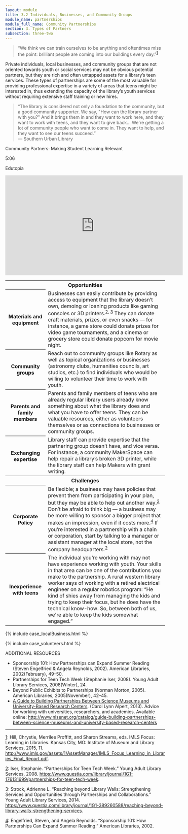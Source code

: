 ```yaml
---
layout: module
title: 3.2 Individuals, Businesses, and Community Groups
module_name: partnerships
module_full_name: Community Partnerships
section: 3. Types of Partners
subsection: three-two
---
```


>“We think we can train ourselves to be anything and oftentimes miss the point: brilliant people are coming into our buildings every day.”<sup><a href="#fn1" name="1">1</a></sup>

Private individuals, local businesses, and community groups that are not oriented towards youth or social services may not be obvious potential partners, but they are rich and often untapped assets for a library’s teen services. These types of partnerships are some of the most valuable for providing professional expertise in a variety of areas that teens might be interested in, thus extending the capacity of the library’s youth services without requiring extensive staff training or new hires. 

>“The library is considered not only a foundation to the community, but a good community supporter. We say, "How can the library partner with you?" And it brings them in and they want to work here, and they want to work with teens, and they want to give back... We're getting a lot of community people who want to come in. They want to help, and they want to see our teens succeed.”<br/>— Southern Urban Library

<div class="case_study_box"> 

<p class="box-title">Community Partners: Making Student Learning Relevant</p> 

  <p class="videotime">5:06</p><p class="source">Edutopia</p>
<div class="video">
  <iframe width="560" height="315" src="https://www.youtube.com/embed/30oAIh5y3gE" frameborder="0" allow="autoplay; encrypted-media" allowfullscreen></iframe>
  </div>

</div>

<table class="colorful-th"> 
<tr><th colspan="2" class="th-black">Opportunities</th></tr> 
<tr><th>Materials and equipment</th><td>Businesses can easily contribute by providing access to equipment that the library doesn’t own, demoing or loaning products like gaming consoles or 3D printers.<sup><a href="#fn2" name="2">2</a>, <a href="#fn3" name="3">3</a></sup> They can donate craft materials, prizes, or even snacks — for instance, a game store could donate prizes for video game tournaments, and a cinema or grocery store could donate popcorn for movie night.</td></tr> 
<tr><th>Community groups</th><td>Reach out to community groups like Rotary as well as topical organizations or businesses (astronomy clubs, humanities councils, art studios, etc.) to find individuals who would be willing to volunteer their time to work with youth.</td></tr>
<tr><th>Parents and family members</th><td>Parents and family members of teens who are already regular library users already know something about what the library does and what you have to offer teens. They can be valuable resources, either as volunteers themselves or as connections to businesses or community groups.</td></tr>
<tr><th>Exchanging expertise</th><td>Library staff can provide expertise that the partnering group doesn’t have, and vice versa. For instance, a community MakerSpace can help repair a library’s broken 3D printer, while the library staff can help Makers with grant writing.</td></tr>
<tr><th colspan="2" class="th-black">Challenges</th></tr> 
<tr><th>Corporate Policy</th><td>Be flexible; a business may have policies that prevent them from participating in your plan, but they may be able to help out another way.<sup><a href="#fn2" name="2">2</a></sup> Don’t be afraid to think big — a business may be more willing to sponsor a bigger project that makes an impression, even if it costs more.<sup><a href="#fn4" name="4">4</a></sup> If you’re interested in a partnership with a chain or corporation, start by talking to a manager or assistant manager at the local store, not the company headquarters.<sup><a href="#fn2">2</a></sup></td></tr> 
<tr><th>Inexperience with teens</th><td>The individual you’re working with may not have experience working with youth. Your skills in that area can be one of the contributions you make to the partnership. A rural western library worker says of working with a retired electrical engineer on a regular robotics program: “He kind of shies away from managing the kids and trying to keep their focus, but he does have the technical know-how. So, between both of us, we're able to keep the kids somewhat engaged.”</td></tr>
</table>


{% include case_localBusiness.html %}

{% include case_volunteers.html %}



<div class="case_study_box"> 

<span class="box-title">ADDITIONAL RESOURCES</span> 
<ul>
  <li>Sponsorship 101: How Partnerships can Expand Summer Reading (Steven Engelfried & Angela Reynolds, 2002). American Libraries, 2002(February), 49–50.</li>

  <li>Partnerships for Teen Tech Week (Stephanie Iser, 2008). Young Adult Library Services, 2008(Winter), 24.</li>

  <li>Beyond Public Exhibits to Partnerships (Norman Morton, 2005). American Libraries, 2005(November), 42–45.</li>

  <li><a href="http://www.nisenet.org/catalog/guide-building-partnerships-between-science-museums-and-university-based-research-centers" target="_blank">A Guide to Building Partnerships Between Science Museums and University-Based Research Centers</a>. (Carol Lynn Alpert, 2013). Advice for working with universities, researchers, and academics. Available online: <a href="http://www.nisenet.org/catalog/guide-building-partnerships-between-science-museums-and-university-based-research-centers" target="_blank">http://www.nisenet.org/catalog/guide-building-partnerships-between-science-museums-and-university-based-research-centers</a></li>
</ul>
</div>

<hr/>

<a name="fn1" href="#1">1</a>: Hill, Chrystie, Merrilee Proffitt, and Sharon Streams, eds. IMLS Focus: Learning in Libraries. Kansas City, MO: Institute of Museum and Library Services, 2015, 11. <a href="http://www.imls.gov/assets/1/AssetManager/IMLS_Focus_Learning_in_Libraries_Final_Report.pdf" target="_blank">http://www.imls.gov/assets/1/AssetManager/IMLS_Focus_Learning_in_Libraries_Final_Report.pdf</a>.

<a name="fn2" href="#2">2</a>: Iser, Stephanie. “Partnerships for Teen Tech Week.” Young Adult Library Services, 2008. <a href="https://www.questia.com/library/journal/1G1-176131699/partnerships-for-teen-tech-week" target="_blank">https://www.questia.com/library/journal/1G1-176131699/partnerships-for-teen-tech-week</a>.

<a name="fn3">3</a>: Strock, Adrienne L. “Reaching beyond Library Walls: Strengthening Services and Opportunities through Partnerships and Collaborations.” Young Adult Library Services, 2014. <a href="https://www.questia.com/library/journal/1G1-389260588/reaching-beyond-library-walls-strengthening-services" target="_blank">https://www.questia.com/library/journal/1G1-389260588/reaching-beyond-library-walls-strengthening-services</a>.


<a name="fn4" href="4">4</a>:  Engelfried, Steven, and Angela Reynolds. “Sponsorship 101: How Partnerships Can Expand Summer Reading.” American Libraries, 2002.